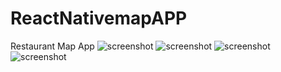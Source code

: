 # ReactNativemapAPP
Restaurant Map App
![screenshot](./src/images/myProject1.png)
![screenshot](./src/images/myProject2.png)
![screenshot](./src/images/myProject3.png)
![screenshot](./src/images/myProject4.png)

